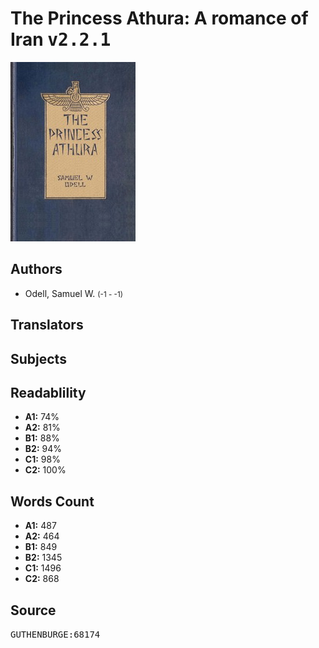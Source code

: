 # The Princess Athura: A romance of Iran <kbd>v2.2.1</kbd>

![](./cover.medium.jpg "")

## Authors


 - Odell, Samuel W. <small>(-1 - -1)</small>

## Translators



## Subjects



## Readablility


 - **A1:** 74%
 - **A2:** 81%
 - **B1:** 88%
 - **B2:** 94%
 - **C1:** 98%
 - **C2:** 100%

## Words Count


 - **A1:** 487
 - **A2:** 464
 - **B1:** 849
 - **B2:** 1345
 - **C1:** 1496
 - **C2:** 868

## Source


<kbd>GUTHENBURGE:68174</kbd>
